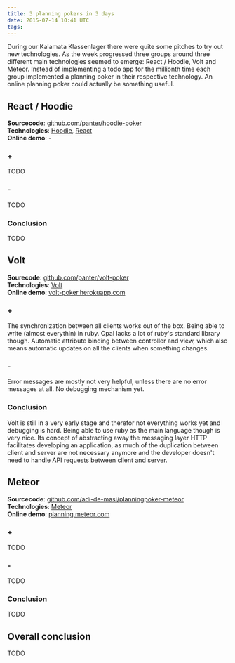 ```yaml
---
title: 3 planning pokers in 3 days
date: 2015-07-14 10:41 UTC
tags:
---
```


During our Kalamata Klassenlager there were quite some pitches to try out
new technologies. As the week progressed three groups around three different
main technologies seemed to emerge: React / Hoodie, Volt and Meteor.
Instead of implementing a todo app for the millionth time each group
implemented a planning poker in their respective technology.
An online planning poker could actually be something useful.

## React / Hoodie
**Sourcecode**: [github.com/panter/hoodie-poker](https://github.com/panter/hoodie-poker)  
**Technologies**: [Hoodie](http://hood.ie), [React](https://facebook.github.io/react)  
**Online demo**: -

### +
TODO

### -
TODO

### Conclusion
TODO

## Volt
**Sourecode**: [github.com/panter/volt-poker](https://github.com/panter/volt-poker)  
**Technologies**: [Volt](http://www.voltframework.com)  
**Online demo**: [volt-poker.herokuapp.com](https://volt-poker.herokuapp.com)

### +
The synchronization between all clients works out of the box.
Being able to write (almost everythin) in ruby. Opal lacks a lot of ruby's standard library though.
Automatic attribute binding between controller and view, which also means automatic updates on all the clients when something changes.

### -
Error messages are mostly not very helpful, unless there are no error messages at all.
No debugging mechanism yet.

### Conclusion
Volt is still in a very early stage and therefor not everything works yet and debugging is hard. Being able to use ruby as the main language though is very nice. Its concept of abstracting away the messaging layer HTTP facilitates developing an application, as much of the duplication between client and server are not necessary anymore and the developer doesn't need to handle API requests between client and server.

## Meteor
**Sourcecode**: [github.com/adi-de-masi/planningpoker-meteor](https://github.com/adi-de-masi/planningpoker-meteor)  
**Technologies**: [Meteor](https://www.meteor.com)  
**Online demo**: [planning.meteor.com](http://planning.meteor.com)

### +
TODO

### -
TODO

### Conclusion
TODO


## Overall conclusion

TODO

